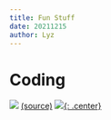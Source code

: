 ```yaml
---
title: Fun Stuff
date: 20211215
author: Lyz
---
```


# Coding

![ ](xkcd-workflow.png)
[(source)](https://imgs.xkcd.com/comics/workflow.png)
[![](not-by-ai.svg){: .center}](https://notbyai.fyi)
